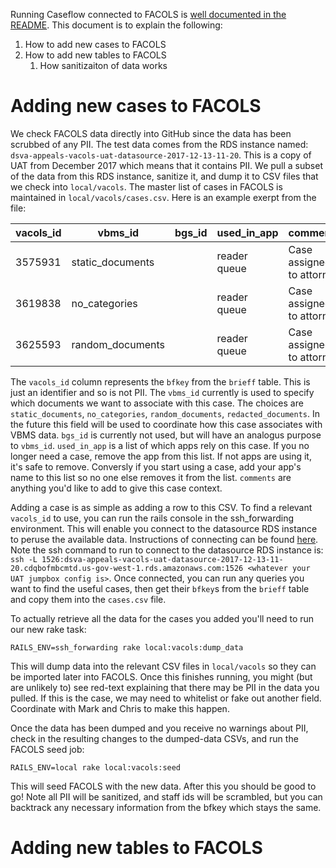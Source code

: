Running Caseflow connected to FACOLS is [well documented in the README](https://github.com/18F/uswds-rails-gem#usage). This document is to explain the following:
1) How to add new cases to FACOLS
1) How to add new tables to FACOLS
   1) How sanitizaiton of data works

# Adding new cases to FACOLS
We check FACOLS data directly into GitHub since the data has been scrubbed of any PII. The test data comes from the RDS instance named: `dsva-appeals-vacols-uat-datasource-2017-12-13-11-20`. This is a copy of UAT from December 2017 which means that it contains PII. We pull a subset of the data from this RDS instance, sanitize it, and dump it to CSV files that we check into `local/vacols`. The master list of cases in FACOLS is maintained in `local/vacols/cases.csv`. Here is an example exerpt from the file:

|vacols_id|vbms_id|bgs_id|used_in_app|comments|
|---|---|---|---|---|
|3575931|static_documents||reader queue|Case assigned to attorney|
|3619838|no_categories||reader queue|Case assigned to attorney|
|3625593|random_documents||reader queue|Case assigned to attorney|

The `vacols_id` column represents the `bfkey` from the `brieff` table. This is just an identifier and so is not PII. The `vbms_id` currently is used to specify which documents we want to associate with this case. The choices are `static_documents`, `no_categories`, `random_documents`, `redacted_documents`. In the future this field will be used to coordinate how this case associates with VBMS data. `bgs_id` is currently not used, but will have an analogus purpose to `vbms_id`. `used_in_app` is a list of which apps rely on this case. If you no longer need a case, remove the app from this list. If not apps are using it, it's safe to remove. Conversly if you start using a case, add your app's name to this list so no one else removes it from the list. `comments` are anything you'd like to add to give this case context.

Adding a case is as simple as adding a row to this CSV. To find a relevant `vacols_id` to use, you can run the rails console in the ssh_forwarding environment. This will enable you connect to the datasource RDS instance to peruse the available data. Instructions of connecting can be found [here](https://github.com/department-of-veterans-affairs/appeals-deployment/blob/master/docs/how-to-setup-ssh-port-forwarding.md). Note the ssh command to run to connect to the datasource RDS instance is: `ssh -L 1526:dsva-appeals-vacols-uat-datasource-2017-12-13-11-20.cdqbofmbcmtd.us-gov-west-1.rds.amazonaws.com:1526 <whatever your UAT jumpbox config is>`. Once connected, you can run any queries you want to find the useful cases, then get their `bfkey`s from the `brieff` table and copy them into the `cases.csv` file.

To actually retrieve all the data for the cases you added you'll need to run our new rake task:
```
RAILS_ENV=ssh_forwarding rake local:vacols:dump_data
```

This will dump data into the relevant CSV files in `local/vacols` so they can be imported later into FACOLS. Once this finishes running, you might (but are unlikely to) see red-text explaining that there may be PII in the data you pulled. If this is the case, we may need to whitelist or fake out another field. Coordinate with Mark and Chris to make this happen.

Once the data has been dumped and you receive no warnings about PII, check in the resulting changes to the dumped-data CSVs, and run the FACOLS seed job:
```
RAILS_ENV=local rake local:vacols:seed
```

This will seed FACOLS with the new data. After this you should be good to go! Note all PII will be sanitized, and staff ids will be scrambled, but you can backtrack any necessary information from the bfkey which stays the same.

# Adding new tables to FACOLS
